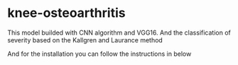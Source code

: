 # knee-osteoarthritis
This model builded with CNN algorithm and VGG16. And the classification of severity based on the Kallgren and Laurance method

And for the installation you can follow the instructions in below
